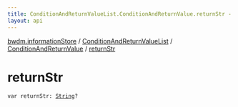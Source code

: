 ```yaml
---
title: ConditionAndReturnValueList.ConditionAndReturnValue.returnStr - 
layout: api
---
```


<div class='api-docs-breadcrumbs'><a href="../../index.html">bwdm.informationStore</a> / <a href="../index.html">ConditionAndReturnValueList</a> / <a href="index.html">ConditionAndReturnValue</a> / <a href="./return-str.html">returnStr</a></div>

# returnStr

<div class="signature"><code><span class="keyword">var </span><span class="identifier">returnStr</span><span class="symbol">: </span><a href="https://kotlinlang.org/api/latest/jvm/stdlib/kotlin/-string/index.html"><span class="identifier">String</span></a><span class="symbol">?</span></code></div>
